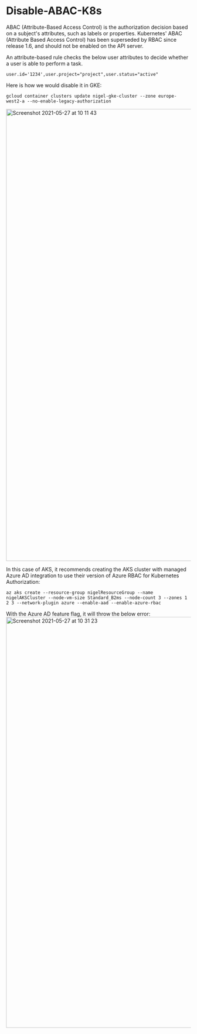
# Disable-ABAC-K8s

ABAC (Attribute-Based Access Control) is the authorization decision based on a subject's attributes, such as labels or properties.
Kubernetes' ABAC (Attribute Based Access Control) has been superseded by RBAC since release 1.6, and should not be enabled on the API server.

An attribute-based rule checks the below user attributes to decide whether a user is able to perform a task.
```
user.id='1234',user.project="project",user.status="active"
```


Here is how we would disable it in GKE:

```
gcloud container clusters update nigel-gke-cluster --zone europe-west2-a --no-enable-legacy-authorization
```
<img width="1229" alt="Screenshot 2021-05-27 at 10 11 43" src="https://user-images.githubusercontent.com/82048393/119803085-08cf9500-bed7-11eb-8caa-c83cb43adaa9.png">


In this case of AKS, it recommends creating the AKS cluster with managed Azure AD integration to use their version of Azure RBAC for Kubernetes Authorization:

```
az aks create --resource-group nigelResourceGroup --name nigelAKSCluster --node-vm-size Standard_B2ms --node-count 3 --zones 1 2 3 --network-plugin azure --enable-aad --enable-azure-rbac
```

With the Azure AD feature flag, it will throw the below error:
<img width="1117" alt="Screenshot 2021-05-27 at 10 31 23" src="https://user-images.githubusercontent.com/82048393/119802752-bbebbe80-bed6-11eb-84c0-77bc571ccfec.png">
